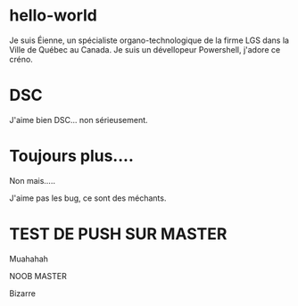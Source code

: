﻿# hello-world
Je suis Éienne, un spécialiste organo-technologique de la firme LGS dans la Ville de Québec au Canada.
Je suis un dévellopeur Powershell, j'adore ce créno.

# DSC
J'aime bien DSC... non sérieusement.

# Toujours plus....
Non mais.....

J'aime pas les bug, ce sont des méchants.

# TEST DE PUSH SUR MASTER
Muahahah

NOOB MASTER

Bizarre

